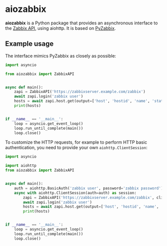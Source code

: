 aiozabbix
=========

**aiozabbix** is a Python package that provides an asynchronous
interface to the
[Zabbix API](https://www.zabbix.com/documentation/3.0/manual/api/reference),
using aiohttp. It is based on
[PyZabbix](https://github.com/lukecyca/pyzabbix).

Example usage
-------------

The interface mimics PyZabbix as closely as possible:

```python
import asyncio

from aiozabbix import ZabbixAPI


async def main():
    zapi = ZabbixAPI('https://zabbixserver.example.com/zabbix')
    await zapi.login('zabbix user')
    hosts = await zapi.host.get(output=['host', 'hostid', 'name', 'status'])
    print(hosts)


if __name__ == '__main__':
    loop = asyncio.get_event_loop()
    loop.run_until_complete(main())
    loop.close()
```

To customize the HTTP requests, for example to perform HTTP basic
authentication, you need to provide your own `aiohttp.ClientSession`:

```python
import asyncio

import aiohttp
from aiozabbix import ZabbixAPI


async def main():
    auth = aiohttp.BasicAuth('zabbix user', password='zabbix password')
    async with aiohttp.ClientSession(auth=auth) as session:
        zapi = ZabbixAPI('https://zabbixserver.example.com/zabbix', client_session=session)
        await zapi.login('zabbix user')
        hosts = await zapi.host.get(output=['host', 'hostid', 'name', 'status'])
        print(hosts)


if __name__ == '__main__':
    loop = asyncio.get_event_loop()
    loop.run_until_complete(main())
    loop.close()
```

